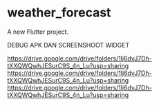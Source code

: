 # weather_forecast

A new Flutter project.


DEBUG APK DAN SCREENSHOOT WIDGET

https://drive.google.com/drive/folders/1lj6dvJ7Dh-tXXQWQwhJESurC9S_4n_Lu?usp=sharing
https://drive.google.com/drive/folders/1lj6dvJ7Dh-tXXQWQwhJESurC9S_4n_Lu?usp=sharing
https://drive.google.com/drive/folders/1lj6dvJ7Dh-tXXQWQwhJESurC9S_4n_Lu?usp=sharing
